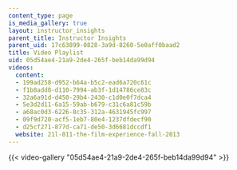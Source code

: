 ```yaml
---
content_type: page
is_media_gallery: true
layout: instructor_insights
parent_title: Instructor Insights
parent_uid: 17c63899-0828-3a9d-8260-5e0aff0baad2
title: Video Playlist
uid: 05d54ae4-21a9-2de4-265f-beb14da99d94
videos:
  content:
  - 199ad258-d952-b64a-b5c2-ead6a720c61c
  - f1b8add8-d110-7994-ab3f-1d14786ce83c
  - 32a6a91d-d450-29b4-2430-c1d0e0f7dca4
  - 5e3d2d11-6a15-59ab-b679-c31c6a81c59b
  - a68ac0d3-6226-8c35-312a-4631945fc997
  - 09f9d720-acf5-1eb7-80e4-1237dfdecf90
  - d25cf271-877d-ca71-de50-3d6681dccdf1
  website: 21l-011-the-film-experience-fall-2013
---
```



{{< video-gallery "05d54ae4-21a9-2de4-265f-beb14da99d94" >}}

